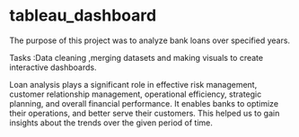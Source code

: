 # tableau_dashboard
The purpose of this project was to analyze bank loans over specified years.

Tasks :Data cleaning ,merging datasets and making visuals to create interactive dashboards.

Loan analysis plays a significant role in effective risk management, customer relationship management, operational efficiency, strategic planning, and overall financial performance. It enables banks to optimize their operations, and better serve their customers. This helped us to gain insights about the trends over the given period of time.
